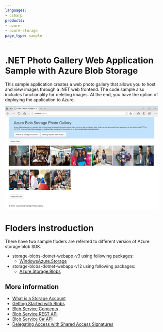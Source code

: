 ```yaml
---
languages:
- csharp
products:
- azure
- azure-storage
page_type: sample
---
```


# .NET Photo Gallery Web Application Sample with Azure Blob Storage

This sample application creates a web photo gallery that allows you to host and view images through a .NET web frontend. The code sample also includes functionality for deleting images. At the end, you have the option of deploying the application to Azure.

![Azure Blob Storage Photo Gallery Web Application Sample .NET](./images/photo-gallery.png)

# Floders instroduction

There have two sample floders are referred to different version of Azure storage blob SDK.
- storage-blobs-dotnet-webapp-v3 using following packages:
	- [WindowsAzure.Storage](https://www.nuget.org/packages/WindowsAzure.Storage/)
- storage-blobs-dotnet-webapp-v12 using following packages:
	- [Azure.Storage.Blobs](https://www.nuget.org/packages/Azure.Storage.Blobs/)
		
## More information
- [What is a Storage Account](http://azure.microsoft.com/en-us/documentation/articles/storage-whatis-account/)
- [Getting Started with Blobs](http://azure.microsoft.com/en-us/documentation/articles/storage-dotnet-how-to-use-blobs/)
- [Blob Service Concepts](http://msdn.microsoft.com/en-us/library/dd179376.aspx)
- [Blob Service REST API](http://msdn.microsoft.com/en-us/library/dd135733.aspx)
- [Blob Service C# API](http://go.microsoft.com/fwlink/?LinkID=398944)
- [Delegating Access with Shared Access Signatures](http://azure.microsoft.com/en-us/documentation/articles/storage-dotnet-shared-access-signature-part-1/)
